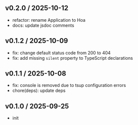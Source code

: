 ## v0.2.0 / 2025-10-12

- refactor: rename Application to Hoa
- docs: update jsdoc comments

## v0.1.2 / 2025-10-09

- fix: change default status code from 200 to 404
- fix: add missing `silent` property to TypeScript declarations

## v0.1.1 / 2025-10-08

- fix: console is removed due to tsup configuration errors
- chore(deps): update deps

## v0.1.0 / 2025-09-25

- init
